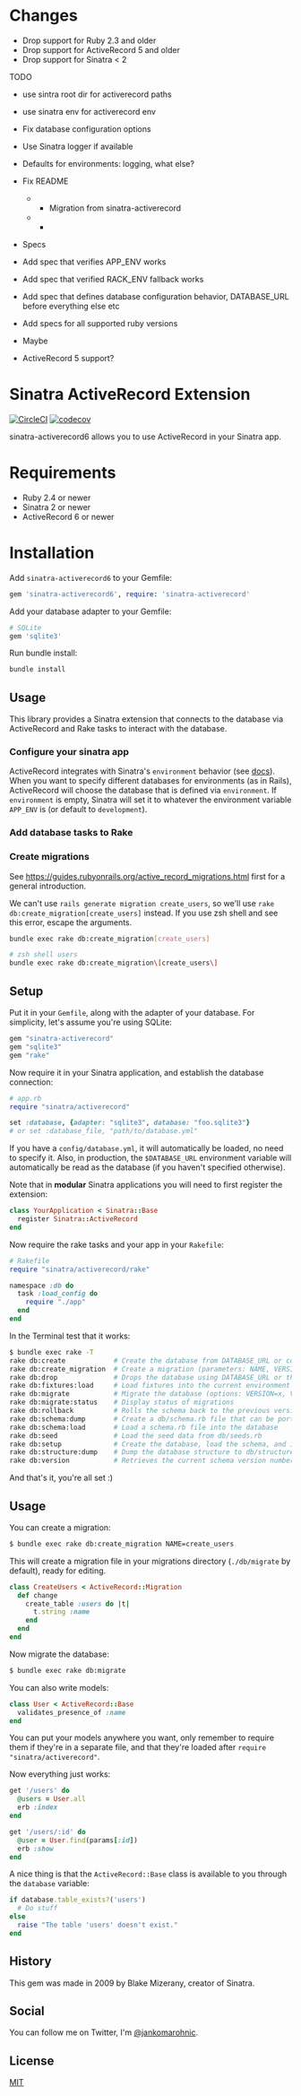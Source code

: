 # Changes
* Drop support for Ruby 2.3 and older
* Drop support for ActiveRecord 5 and older
* Drop support for Sinatra < 2

TODO
* use sintra root dir for activerecord paths
* use sinatra env for activerecord env
* Fix database configuration options
* Use Sinatra logger if available
* Defaults for environments: logging, what else?
* Fix README
  * * Migration from sinatra-activerecord
  * *

* Specs
* Add spec that verifies APP_ENV works
* Add spec that verified RACK_ENV fallback works
* Add spec that defines database configuration behavior, DATABASE_URL before everything else etc
* Add specs for all supported ruby versions

* Maybe
* ActiveRecord 5 support?

# Sinatra ActiveRecord Extension

[![CircleCI](https://circleci.com/gh/nTraum/sinatra-activerecord.svg?style=shield)](https://app.circleci.com/pipelines/github/nTraum/sinatra-activerecord) [![codecov](https://codecov.io/gh/nTraum/sinatra-activerecord/branch/master/graph/badge.svg)](https://codecov.io/gh/nTraum/sinatra-activerecord)

sinatra-activerecord6 allows you to use ActiveRecord in your Sinatra app.

# Requirements

* Ruby 2.4 or newer
* Sinatra 2 or newer
* ActiveRecord 6 or newer

# Installation

Add `sinatra-activerecord6` to your Gemfile:

```ruby
gem 'sinatra-activerecord6', require: 'sinatra-activerecord'
```

Add your database adapter to your Gemfile:

```ruby
# SQLite
gem 'sqlite3'
```

Run bundle install:

```sh
bundle install
```

## Usage

This library provides a Sinatra extension that connects to the database via ActiveRecord and Rake tasks to interact with the database.

### Configure your sinatra app

ActiveRecord integrates with Sinatra's `environment` behavior (see [docs](http://sinatrarb.com/configuration.html)). When you want to specify different databases for environments (as in Rails), ActiveRecord will choose the database that is defined via `environment`. If `environment` is empty, Sinatra will set it to whatever the environment variable `APP_ENV` is (or default to `development`).


### Add database tasks to Rake


### Create migrations

See https://guides.rubyonrails.org/active_record_migrations.html first for a general introduction.

We can't use `rails generate migration create_users`, so we'll use `rake db:create_migration[create_users]` instead. If you use zsh shell and see this error, escape the arguments.

```sh
bundle exec rake db:create_migration[create_users]

# zsh shell users
bundle exec rake db:create_migration\[create_users\]
```

## Setup

Put it in your `Gemfile`, along with the adapter of your database. For
simplicity, let's assume you're using SQLite:

```ruby
gem "sinatra-activerecord"
gem "sqlite3"
gem "rake"
```

Now require it in your Sinatra application, and establish the database
connection:

```ruby
# app.rb
require "sinatra/activerecord"

set :database, {adapter: "sqlite3", database: "foo.sqlite3"}
# or set :database_file, "path/to/database.yml"
```

If you have a `config/database.yml`, it will automatically be loaded, no need
to specify it. Also, in production, the `$DATABASE_URL` environment variable
will automatically be read as the database (if you haven't specified otherwise).

Note that in **modular** Sinatra applications you will need to first register
the extension:

```ruby
class YourApplication < Sinatra::Base
  register Sinatra::ActiveRecord
end
```

Now require the rake tasks and your app in your `Rakefile`:

```ruby
# Rakefile
require "sinatra/activerecord/rake"

namespace :db do
  task :load_config do
    require "./app"
  end
end
```

In the Terminal test that it works:

```sh
$ bundle exec rake -T
rake db:create            # Create the database from DATABASE_URL or config/database.yml for the current Rails.env (use db:create:all to create all dbs in the config)
rake db:create_migration  # Create a migration (parameters: NAME, VERSION)
rake db:drop              # Drops the database using DATABASE_URL or the current Rails.env (use db:drop:all to drop all databases)
rake db:fixtures:load     # Load fixtures into the current environment's database
rake db:migrate           # Migrate the database (options: VERSION=x, VERBOSE=false)
rake db:migrate:status    # Display status of migrations
rake db:rollback          # Rolls the schema back to the previous version (specify steps w/ STEP=n)
rake db:schema:dump       # Create a db/schema.rb file that can be portably used against any DB supported by AR
rake db:schema:load       # Load a schema.rb file into the database
rake db:seed              # Load the seed data from db/seeds.rb
rake db:setup             # Create the database, load the schema, and initialize with the seed data (use db:reset to also drop the db first)
rake db:structure:dump    # Dump the database structure to db/structure.sql
rake db:version           # Retrieves the current schema version number
```

And that's it, you're all set :)

## Usage

You can create a migration:

```sh
$ bundle exec rake db:create_migration NAME=create_users
```

This will create a migration file in your migrations directory (`./db/migrate`
by default), ready for editing.

```ruby
class CreateUsers < ActiveRecord::Migration
  def change
    create_table :users do |t|
      t.string :name
    end
  end
end
```

Now migrate the database:

```sh
$ bundle exec rake db:migrate
```

You can also write models:

```ruby
class User < ActiveRecord::Base
  validates_presence_of :name
end
```

You can put your models anywhere you want, only remember to require them if
they're in a separate file, and that they're loaded after `require "sinatra/activerecord"`.

Now everything just works:

```ruby
get '/users' do
  @users = User.all
  erb :index
end

get '/users/:id' do
  @user = User.find(params[:id])
  erb :show
end
```

A nice thing is that the `ActiveRecord::Base` class is available to
you through the `database` variable:

```ruby
if database.table_exists?('users')
  # Do stuff
else
  raise "The table 'users' doesn't exist."
end
```

## History

This gem was made in 2009 by Blake Mizerany, creator of Sinatra.

## Social

You can follow me on Twitter, I'm [@jankomarohnic](http://twitter.com/jankomarohnic).

## License

[MIT](https://github.com/janko-m/sinatra-activerecord/blob/master/LICENSE)
